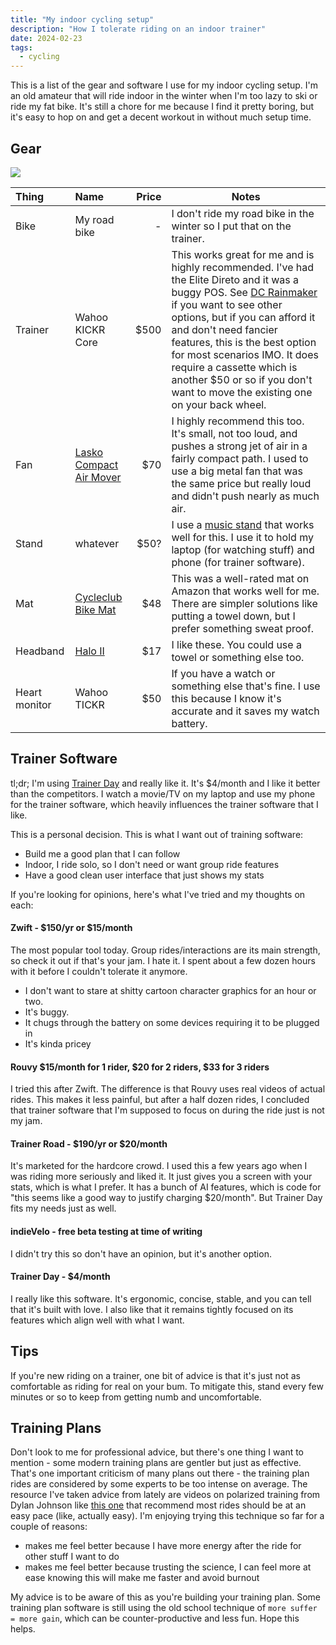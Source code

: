 ```yaml
---
title: "My indoor cycling setup"
description: "How I tolerate riding on an indoor trainer"
date: 2024-02-23
tags:
  - cycling
---
```


This is a list of the gear and software I use for my indoor cycling setup. I'm an old amateur that will ride indoor in
the winter when I'm too lazy to ski or ride my fat bike. It's still a chore for me because I find it pretty
boring, but it's easy to hop on and get a decent workout in without much setup time.

## Gear

![](/indoor-bike/bike-trainer-setup.jpg)

| Thing         | Name                                                                                                                          | Price | Notes                                                                                                                                                                                                                                                                                                                                                                                                                 |
|:--------------|:------------------------------------------------------------------------------------------------------------------------------|------:|-----------------------------------------------------------------------------------------------------------------------------------------------------------------------------------------------------------------------------------------------------------------------------------------------------------------------------------------------------------------------------------------------------------------------|
| Bike          | My road bike                                                                                                                  |     - | I don't ride my road bike in the winter so I put that on the trainer.                                                                                                                                                                                                                                                                                                                                                 |
| Trainer       | Wahoo KICKR Core                                                                                                              |  $500 | This works great for me and is highly recommended. I've had the Elite Direto and it was a buggy POS. See [DC Rainmaker](https://www.dcrainmaker.com) if you want to see other options, but if you can afford it and don't need fancier features, this is the best option for most scenarios IMO. It does require a cassette which is another $50 or so if you don't want to move the existing one on your back wheel. |
| Fan           | [Lasko Compact Air Mover](https://www.costco.com/lasko-super-fan-max-multi-purpose-compact-air-mover.product.4000221279.html) |   $70 | I highly recommend this too. It's small, not too loud, and pushes a strong jet of air in a fairly compact path. I used to use a big metal fan that was the same price but really loud and didn't push nearly as much air.                                                                                                                                                                                             |
| Stand         | whatever                                                                                                                      |  $50? | I use a [music stand](https://www.sweetwater.com/store/detail/MusicStd--on-stage-stands-sm7211b-conductor-stand-with-tripod-folding-base) that works well for this. I use it to hold my laptop (for watching stuff) and phone (for trainer software).                                                                                                                                                                 |
| Mat           | [Cycleclub Bike Mat](https://www.amazon.com/gp/product/B09BQ1FZC8)                                                            |   $48 | This was a well-rated mat on Amazon that works well for me. There are simpler solutions like putting a towel down, but I prefer something sweat proof.                                                                                                                                                                                                                                                                |
| Headband      | [Halo II](https://store.haloheadband.com/Halo-II-pullover-headband-p/mhp.htm)                                                 |   $17 | I like these. You could use a towel or something else too.                                                                                                                                                                                                                                                                                                                                                            |
| Heart monitor | Wahoo TICKR                                                                                                                   |   $50 | If you have a watch or something else that's fine. I use this because I know it's accurate and it saves my watch battery.                                                                                                                                                                                                                                                                                             |

## Trainer Software

tl;dr; I'm using [Trainer Day](https://trainerday.com/) and really like it. It's $4/month and I like it better than the
competitors. I watch a movie/TV on my laptop and use my phone for the trainer software, which heavily influences
the trainer software that I like.

This is a personal decision. This is what I want out of training software:

- Build me a good plan that I can follow
- Indoor, I ride solo, so I don't need or want group ride features
- Have a good clean user interface that just shows my stats

If you're looking for opinions, here's what I've tried and my thoughts on each:

#### Zwift - $150/yr or $15/month

The most popular tool today. Group rides/interactions are its main strength, so check it out if that's your jam.
I hate it. I spent about a few dozen hours with it before I couldn't tolerate it anymore.

- I don't want to stare at shitty cartoon character graphics for an hour or two.
- It's buggy.
- It chugs through the battery on some devices requiring it to be plugged in
- It's kinda pricey

#### Rouvy $15/month for 1 rider, $20 for 2 riders, $33 for 3 riders

I tried this after Zwift. The difference is that Rouvy uses real videos of actual rides. This makes it less painful,
but after a half dozen rides, I concluded that trainer software that I'm supposed to focus on during the ride just is
not my jam.

#### Trainer Road - $190/yr or $20/month

It's marketed for the hardcore crowd. I used this a few years ago when I was riding more seriously and liked it.
It just gives you a screen with your stats, which is what I prefer.
It has a bunch of AI features, which is code for "this seems like a good way to justify charging $20/month".
But Trainer Day fits my needs just as well.

#### indieVelo - free beta testing at time of writing

I didn't try this so don't have an opinion, but it's another option.

#### Trainer Day - $4/month

I really like this software. It's ergonomic, concise, stable, and you can tell that it's built with love.
I also like that it remains tightly focused on its features which align well with what I want.

## Tips

If you're new riding on a trainer, one bit of advice is that it's just not as comfortable as riding for real on your
bum. To mitigate this, stand every few minutes or so to keep from getting numb and uncomfortable.

## Training Plans

Don't look to me for professional advice, but there's one thing I want to mention - some modern training plans are
gentler but just as effective. That's one important criticism of many plans out there - the training plan rides are
considered by some experts to be too intense on average. The resource I've taken advice from lately are videos on
polarized training from Dylan Johnson like [this one](https://www.youtube.com/watch?v=Ju3McjlSoAg) that recommend most
rides should be at an easy pace (like, actually easy). I'm enjoying trying this technique so far for a couple of
reasons:

- makes me feel better because I have more energy after the ride for other stuff I want to do
- makes me feel better because trusting the science, I can feel more at ease knowing this will make me faster and avoid
  burnout

My advice is to be aware of this as you're building your training plan. Some training plan software is still using the
old school technique of `more suffer = more gain`, which can be counter-productive and less fun. Hope this helps.
